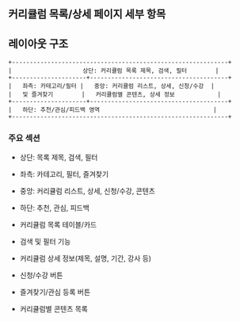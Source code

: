 ## 커리큘럼 목록/상세 페이지 세부 항목

## 레이아웃 구조

```
+-------------------------------------------------------------+
|                    상단: 커리큘럼 목록 제목, 검색, 필터        |
+---------------------+---------------------------------------+
|   좌측: 카테고리/필터 |   중앙: 커리큘럼 리스트, 상세, 신청/수강  |
|   및 즐겨찾기        |   커리큘럼별 콘텐츠, 상세 정보            |
+---------------------+---------------------------------------+
|   하단: 추천/관심/피드백 영역                                |
+-------------------------------------------------------------+
```

### 주요 섹션
- 상단: 목록 제목, 검색, 필터
- 좌측: 카테고리, 필터, 즐겨찾기
- 중앙: 커리큘럼 리스트, 상세, 신청/수강, 콘텐츠
- 하단: 추천, 관심, 피드백


- 커리큘럼 목록 테이블/카드
- 검색 및 필터 기능
- 커리큘럼 상세 정보(제목, 설명, 기간, 강사 등)
- 신청/수강 버튼
- 즐겨찾기/관심 등록 버튼
- 커리큘럼별 콘텐츠 목록
